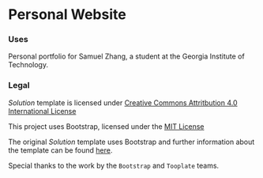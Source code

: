 # Personal Website

### Uses

Personal portfolio for Samuel Zhang, a student at the Georgia Institute of Technology.

### Legal

*Solution* template is licensed under [Creative Commons Attritbution 4.0 International License](https://creativecommons.org/licenses/by/4.0/)

This project uses Bootstrap, licensed under the [MIT License](https://github.com/twbs/bootstrap/blob/master/LICENSE)

The original *Solution* template uses Bootstrap and further information about the template can be found [here](http://www.tooplate.com/view/2081-solution).

Special thanks to the work by the `Bootstrap` and `Tooplate` teams.
